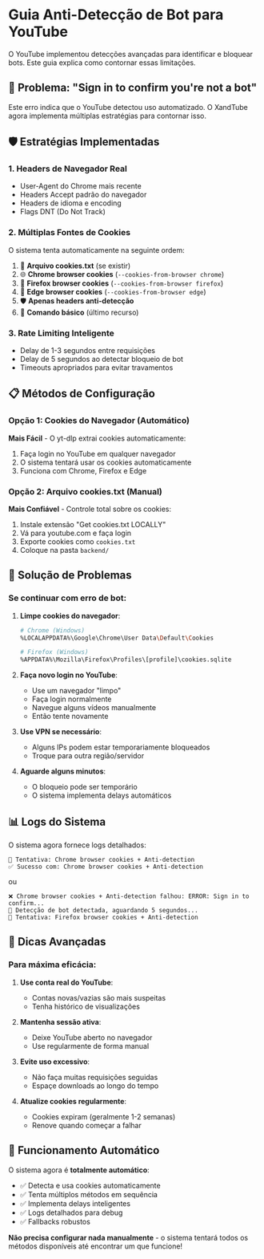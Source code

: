 # Guia Anti-Detecção de Bot para YouTube

O YouTube implementou detecções avançadas para identificar e bloquear bots. Este guia explica como contornar essas limitações.

## 🚫 Problema: "Sign in to confirm you're not a bot"

Este erro indica que o YouTube detectou uso automatizado. O XandTube agora implementa múltiplas estratégias para contornar isso.

## 🛡️ Estratégias Implementadas

### 1. **Headers de Navegador Real**
- User-Agent do Chrome mais recente
- Headers Accept padrão do navegador
- Headers de idioma e encoding
- Flags DNT (Do Not Track)

### 2. **Múltiplas Fontes de Cookies**
O sistema tenta automaticamente na seguinte ordem:
1. 🍪 **Arquivo cookies.txt** (se existir)
2. 🌐 **Chrome browser cookies** (`--cookies-from-browser chrome`)
3. 🦊 **Firefox browser cookies** (`--cookies-from-browser firefox`)
4. 🔷 **Edge browser cookies** (`--cookies-from-browser edge`)
5. 🛡️ **Apenas headers anti-detecção**
6. 📝 **Comando básico** (último recurso)

### 3. **Rate Limiting Inteligente**
- Delay de 1-3 segundos entre requisições
- Delay de 5 segundos ao detectar bloqueio de bot
- Timeouts apropriados para evitar travamentos

## 📋 Métodos de Configuração

### Opção 1: Cookies do Navegador (Automático)
**Mais Fácil** - O yt-dlp extrai cookies automaticamente:

1. Faça login no YouTube em qualquer navegador
2. O sistema tentará usar os cookies automaticamente
3. Funciona com Chrome, Firefox e Edge

### Opção 2: Arquivo cookies.txt (Manual)
**Mais Confiável** - Controle total sobre os cookies:

1. Instale extensão "Get cookies.txt LOCALLY"
2. Vá para youtube.com e faça login
3. Exporte cookies como `cookies.txt`
4. Coloque na pasta `backend/`

## 🔧 Solução de Problemas

### Se continuar com erro de bot:

1. **Limpe cookies do navegador**:
   ```bash
   # Chrome (Windows)
   %LOCALAPPDATA%\Google\Chrome\User Data\Default\Cookies
   
   # Firefox (Windows)  
   %APPDATA%\Mozilla\Firefox\Profiles\[profile]\cookies.sqlite
   ```

2. **Faça novo login no YouTube**:
   - Use um navegador "limpo"
   - Faça login normalmente
   - Navegue alguns vídeos manualmente
   - Então tente novamente

3. **Use VPN se necessário**:
   - Alguns IPs podem estar temporariamente bloqueados
   - Troque para outra região/servidor

4. **Aguarde alguns minutos**:
   - O bloqueio pode ser temporário
   - O sistema implementa delays automáticos

## 📊 Logs do Sistema

O sistema agora fornece logs detalhados:

```
🔄 Tentativa: Chrome browser cookies + Anti-detection
✅ Sucesso com: Chrome browser cookies + Anti-detection
```

ou

```
❌ Chrome browser cookies + Anti-detection falhou: ERROR: Sign in to confirm...
🤖 Detecção de bot detectada, aguardando 5 segundos...
🔄 Tentativa: Firefox browser cookies + Anti-detection
```

## 🎯 Dicas Avançadas

### Para máxima eficácia:

1. **Use conta real do YouTube**:
   - Contas novas/vazias são mais suspeitas
   - Tenha histórico de visualizações

2. **Mantenha sessão ativa**:
   - Deixe YouTube aberto no navegador
   - Use regularmente de forma manual

3. **Evite uso excessivo**:
   - Não faça muitas requisições seguidas
   - Espaçe downloads ao longo do tempo

4. **Atualize cookies regularmente**:
   - Cookies expiram (geralmente 1-2 semanas)
   - Renove quando começar a falhar

## 🔄 Funcionamento Automático

O sistema agora é **totalmente automático**:
- ✅ Detecta e usa cookies automaticamente
- ✅ Tenta múltiplos métodos em sequência  
- ✅ Implementa delays inteligentes
- ✅ Logs detalhados para debug
- ✅ Fallbacks robustos

**Não precisa configurar nada manualmente** - o sistema tentará todos os métodos disponíveis até encontrar um que funcione!
